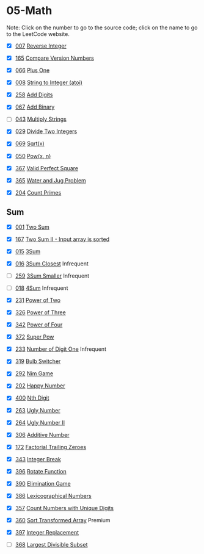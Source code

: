 # 05-Math
Note: Click on the number to go to the source code; click on the name to go to the LeetCode website.

- [x] [007](007_Reverse_Integer.cpp) [Reverse Integer](https://leetcode.com/problems/reverse-integer/description/)

- [x] [165](165_Compare_Version_Numbers.cpp) [Compare Version Numbers](https://leetcode.com/problems/compare-version-numbers/description/)

- [x] [066](066_Plus_One.cpp) [Plus One](https://leetcode.com/problems/plus-one/description/)

- [x] [008](008_String_to_Integer_(atoi).cpp) [String to Integer (atoi)](https://leetcode.com/problems/string-to-integer-atoi/description/)

- [x] [258](258_Add_Digits.cpp) [Add Digits](https://leetcode.com/problems/add-digits/description/)

- [x] [067](067_Add_Binary.cpp) [Add Binary](https://leetcode.com/problems/add-binary/description/)

- [ ] [043](043_Multiply_Strings.cpp) [Multiply Strings](https://leetcode.com/problems/multiply-strings/description/)

- [x] [029](029_Divide_Two_Integers.cpp) [Divide Two Integers](https://leetcode.com/problems/divide-two-integers/description/)

- [x] [069](069_Sqrt(x).cpp) [Sqrt(x)](https://leetcode.com/problems/sqrtx/description/)

- [x] [050](050_Pow(x,_n).cpp) [Pow(x, n)](https://leetcode.com/problems/powx-n/description/)

- [x] [367](367_Valid_Perfect_Square.cpp) [Valid Perfect Square](https://leetcode.com/problems/valid-perfect-square/description/)

- [x] [365](365_Water_and_Jug_Problem.cpp) [Water and Jug Problem](https://leetcode.com/problems/water-and-jug-problem/description/)

- [x] [204](204_Count_Primes.cpp) [Count Primes](https://leetcode.com/problems/count-primes/description/)

## Sum

- [x] [001](001_Two_Sum.cpp) [Two Sum](https://leetcode.com/problems/two-sum/description/)

- [x] [167](167_Two_Sum_II-Input_array_is_sorted.cpp) [Two Sum II - Input array is sorted](https://leetcode.com/problems/two-sum-ii-input-array-is-sorted/description/)

- [x] [015](015_3Sum.cpp) [3Sum](https://leetcode.com/problems/3sum/description/)

- [x] [016](016_3Sum_Closest.cpp) [3Sum Closest](https://leetcode.com/problems/3sum-closest/description/) Infrequent

- [ ] [259](259_3Sum_Smaller.cpp) [3Sum Smaller](https://leetcode.com/problems/3sum-smaller/description/) Infrequent

- [ ] [018](018_4Sum.cpp) [4Sum](https://leetcode.com/problems/4sum/description/) Infrequent

- [x] [231](231_Power_of_Two.cpp) [Power of Two](https://leetcode.com/problems/power-of-two/description/)

- [x] [326](326_Power_of_Three.cpp) [Power of Three](https://leetcode.com/problems/power-of-three/description/)

- [x] [342](342_Power_of_Four.cpp) [Power of Four](https://leetcode.com/problems/power-of-four/description/)

- [x] [372](372_Super_Pow.cpp) [Super Pow](https://leetcode.com/problems/super-pow/description/)

- [x] [233](233_Number_of_Digit_One.cpp) [Number of Digit One](https://leetcode.com/problems/number-of-digit-one/description/) Infrequent

- [x] [319](319_Bulb_Switcher.cpp) [Bulb Switcher](https://leetcode.com/problems/bulb-switcher/description/)

- [x] [292](292_Nim_Game.cpp) [Nim Game](https://leetcode.com/problems/nim-game/description/)

- [x] [202](202_Happy_Number.cpp) [Happy Number](https://leetcode.com/problems/happy-number/description/)

- [x] [400](400_Nth_Digit.cpp) [Nth Digit](https://leetcode.com/problems/nth-digit/description/)

- [x] [263](263_Ugly_Number.cpp) [Ugly Number](https://leetcode.com/problems/ugly-number/description/)

- [x] [264](264_Ugly_Number_II.cpp) [Ugly Number II](https://leetcode.com/problems/ugly-number-ii/description/)

- [x] [306](306_Additive_Number.cpp) [Additive Number](https://leetcode.com/problems/additive-number/description/)

- [x] [172](172_Factorial_Trailing_Zeroes.cpp) [Factorial Trailing Zeroes](https://leetcode.com/problems/factorial-trailing-zeroes/description/)

- [x] [343](343_Integer_Break.cpp) [Integer Break](https://leetcode.com/problems/integer-break/description/)

- [x] [396](396_Rotate_Function.cpp) [Rotate Function](https://leetcode.com/problems/rotate-function/description/)

- [x] [390](390_Elimination_Game.cpp) [Elimination Game](https://leetcode.com/problems/elimination-game/description/)

- [x] [386](386_Lexicographical_Numbers.cpp) [Lexicographical Numbers](https://leetcode.com/problems/lexicographical-numbers/description/)

- [x] [357](357_Count_Numbers_with_Unique_Digits.cpp) [Count Numbers with Unique Digits](https://leetcode.com/problems/count-numbers-with-unique-digits/description/)

- [x] [360](360_Sort_Transformed_Array.cpp) [Sort Transformed Array](https://leetcode.com/problems/sort-transformed-array/description/) Premium

- [x] [397](397_Integer_Replacement.cpp) [Integer Replacement](https://leetcode.com/problems/integer-replacement/description/)

- [ ] [368](368_Largest_Divisible_Subset.cpp) [Largest Divisible Subset](https://leetcode.com/problems/largest-divisible-subset/description/)
